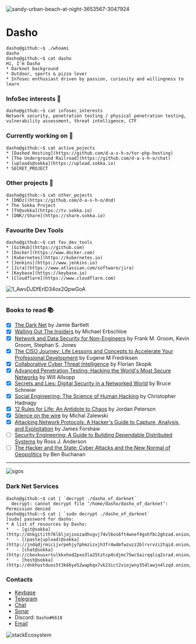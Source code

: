 ![sandy-urban-beach-at-night-3653567-3047924](https://user-images.githubusercontent.com/67351287/133612861-e0686cc4-1062-46a5-97ed-10b2bc272ec9.png)


# Dasho
```console
dasho@github:~$ ./whoami
dasho
dasho@github:~$ cat dasho
Hi, I'm Dasho
* Darknet background
* Outdoor, sports & pizza lover
* Infosec enthusiast driven by passion, curiosity and willingness to learn
```

### InfoSec interests  :space_invader: 
```console
dasho@github:~$ cat infosec_interests
Network security, penetration testing / physical penetration testing, vulnerability assessment, threat intelligence, CTF
```

### Currently working on :ghost:
```console
dasho@github:~$ cat active_pojects
* [Dashed Hosting](https://github.com/d-a-s-h-o/tor-php-hosting)
* [The Underground Railroad](https://github.com/d-a-s-h-o/chat) 
* [uploads@sokka](https://upload.sokka.io)
* SECRET_PROJECT
```

### Other projects :milky_way:
```console
dasho@github:~$ cat other_pojects
* [DNDz](https://github.com/d-a-s-h-o/dnd)
* The Sokka Project
* [TV@sokka](https://tv.sokka.io)
* [DNK//Share](https://share.sokka.io)
```

### Favourite Dev Tools
```console
dasho@github:~$ cat fav_dev_tools
* [GitHub](https://github.com)
* [Docker](https://www.docker.com)
* [Kubernetes](https://kubernetes.io)
* [Jenkins](https://www.jenkins.io)
* [Jira](https://www.atlassian.com/software/jira)
* [Keybase](https://keybase.io)
* [Cloudflare](https://www.cloudflare.com)
```
![1_AwvDJDfErlD34ox2QpwGoA](https://user-images.githubusercontent.com/67351287/113454135-6ecffc80-93ff-11eb-93cc-56716f520dfe.png)

---

### Books to read :books: 
- [x] [The Dark Net](https://www.amazon.co.uk/Dark-Net-Jamie-Bartlett/dp/0099592029) by Jamie Bartlett
- [x] [Walling Out The Insiders](https://www.routledge.com/Walling-Out-the-Insiders-Controlling-Access-to-Improve-Organizational-Security/Erbschloe/p/book/9781138031609) by Michael Erbschloe
- [x] [Network and Data Security for Non-Engineers](https://www.oreilly.com/library/view/network-and-data/9781315350219/) by Frank M. Groom, Kevin Groom, Stephan S. Jones
- [x] [The CISO Journey: Life Lessons and Concepts to Accelerate Your Professional Development](https://www.amazon.it/CISO-Journey-Accelerate-Professional-Development/dp/1138197394) by Eugene M Fredriksen
- [x] [Collaborative Cyber Threat Intelligence](https://www.routledge.com/Collaborative-Cyber-Threat-Intelligence-Detecting-and-Responding-to-Advanced/Skopik/p/book/9781138031821) by Florian Skopik
- [x] [Advanced Penetration Testing: Hacking the World's Most Secure Networks](https://onlinelibrary.wiley.com/doi/book/10.1002/9781119367741) by Will Allsopp
- [x] [Secrets and Lies: Digital Security in a Networked World](https://onlinelibrary.wiley.com/doi/book/10.1002/9781119183631) by Bruce Schneier
- [x] [Social Engineering: The Science of Human Hacking](https://onlinelibrary.wiley.com/doi/book/10.1002/9781119433729) by Christopher Hadnagy
- [x] [12 Rules for Life: An Antidote to Chaos](https://www.jordanbpeterson.com/12-rules-for-life/) by Jordan Peterson
- [x] [Silence on the wire](https://nostarch.com/silence.htm) by Michal Zalewski
- [x] [Attacking Network Protocols: A Hacker's Guide to Capture, Analysis, and Exploitation](https://nostarch.com/networkprotocols) by James Forshaw
- [ ] [Security Engineering: A Guide to Building Dependable Distributed Systems](https://www.wiley.com/en-us/Security+Engineering%3A+A+Guide+to+Building+Dependable+Distributed+Systems%2C+2nd+Edition-p-9780470068526) by Ross J. Anderson
- [ ] [The Hacker and the State: Cyber Attacks and the New Normal of Geopolitics](https://www.hup.harvard.edu/catalog.php?isbn=9780674987555) by Ben Buchanan

---

![sgos](https://user-images.githubusercontent.com/67351287/113455192-ee5ecb00-9401-11eb-8cd1-1cf4946326ee.png)

### Dark Net Services
```console
dasho@github:~$ cat | `decrypt ./dasho_of_darknet`
  decrypt: cannot decrypt file ‘/home/dasho/dasho_of_darknet’: Permission denied
dasho@github:~$ cat | `sudo decrypt ./dasho_of_darknet`
[sudo] password for dasho:
* A list of resources by Dasho:
*   - [git@sokka](http://dnkgitith76l6ljojzoxzadhvgvj74vl6os6ft4wnef4gxhfbc2ghzad.onion/)
*   - [(paste|upload)@sokka](http://jndqdjrmicijxrpehjy7phmzizxjh3fr4wdmfwzuzz2blrvrvzi2tqid.onion/)
*   - [chat@sokka](http://cboxkuuxrtulkkxhod2pxo3la25tztcp4cdjmc75wc5airqqliq2srad.onion/)
*   - [host@sokka](http://dnkhostduos5t3k66ye52waphqx7vk23ict2viojwny354lawjn4lzqd.onion/)
```

### Contacts
* [Keybase](https://keybase.io/d_a_s_h_o/)
* [Telegram](https://t.me/d_a_s_h_o/)
* [Chat](https://chat.sokka.io)
* [Sonar](http://sonarmsng5vzwqezlvtu2iiwwdn3dxkhotftikhowpfjuzg7p3ca5eid.onion/contact/Dasho)
* Discord: `Dasho#6618`
* [Email](mailto:o_o@dasho.dev)

![stackEcosystem](https://user-images.githubusercontent.com/67351287/113453657-5b706180-93fe-11eb-940b-6a0eee45fb68.png)

